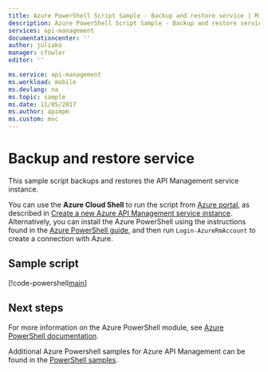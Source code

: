 ```yaml
---
title: Azure PowerShell Script Sample - Backup and restore service | Microsoft Docs
description: Azure PowerShell Script Sample - Backup and restore service
services: api-management
documentationcenter: ''
author: juliako
manager: cfowler
editor: ''

ms.service: api-management
ms.workload: mobile
ms.devlang: na
ms.topic: sample
ms.date: 11/05/2017
ms.author: apimpm
ms.custom: mvc
---
```


# Backup and restore service

This sample script backups and restores the API Management service instance. 

You can use the **Azure Cloud Shell** to run the script from [Azure portal](https://portal.azure.com/), as described in [Create a new Azure API Management service instance](../powershell-create-service-instance.md). Alternatively, you can install the Azure PowerShell using the instructions found in the [Azure PowerShell guide](/powershell/azure/overview), and then run `Login-AzureRmAccount` to create a connection with Azure.

## Sample script

[!code-powershell[main](../../../powershell_scripts/api-management/backup-restore-apim-service/backup_restore_apim_service.ps1?highlight=1 "Backup and restore the APIM service instance")]

## Next steps

For more information on the Azure PowerShell module, see [Azure PowerShell documentation](https://docs.microsoft.com/powershell/azure/overview).

Additional Azure Powershell samples for Azure API Management can be found in the [PowerShell samples](../powershell-samples.md).
